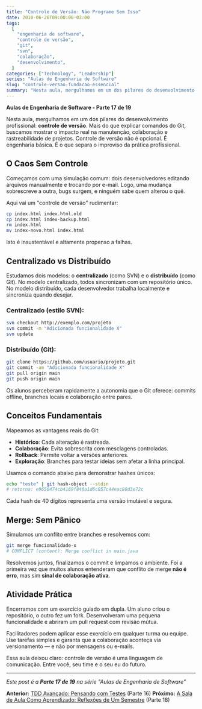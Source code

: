 ```yaml
---
title: "Controle de Versão: Não Programe Sem Isso"
date: 2010-06-26T09:00:00-03:00
tags:
  [
    "engenharia de software",
    "controle de versão",
    "git",
    "svn",
    "colaboração",
    "desenvolvimento",
  ]
categories: ["Technology", "Leadership"]
series: "Aulas de Engenharia de Software"
slug: "controle-versao-fundacao-essencial"
summary: "Nesta aula, mergulhamos em um dos pilares do desenvolvimento profissional: controle de versão. Mais do que explicar comandos do Git, buscamos mostrar o impacto real na manutenção, colaboração e rastreabilidade de projetos. Controle de versão não é opcional. É engenharia básica."
---
```


**Aulas de Engenharia de Software - Parte 17 de 19**

Nesta aula, mergulhamos em um dos pilares do desenvolvimento profissional: **controle de versão**. Mais do que explicar comandos do Git, buscamos mostrar o impacto real na manutenção, colaboração e rastreabilidade de projetos. Controle de versão não é opcional. É engenharia básica. É o que separa o improviso da prática profissional.

## O Caos Sem Controle

Começamos com uma simulação comum: dois desenvolvedores editando arquivos manualmente e trocando por e-mail. Logo, uma mudança sobrescreve a outra, bugs surgem, e ninguém sabe quem alterou o quê.

Aqui vai um "controle de versão" rudimentar:

```bash
cp index.html index.html.old
cp index.html index-backup.html
rm index.html
mv index-novo.html index.html
```

Isto é insustentável e altamente propenso a falhas.

## Centralizado vs Distribuído

Estudamos dois modelos: o **centralizado** (como SVN) e o **distribuído** (como Git). No modelo centralizado, todos sincronizam com um repositório único. No modelo distribuído, cada desenvolvedor trabalha localmente e sincroniza quando desejar.

### Centralizado (estilo SVN):

```bash
svn checkout http://exemplo.com/projeto
svn commit -m "Adicionada funcionalidade X"
svn update
```

### Distribuído (Git):

```bash
git clone https://github.com/usuario/projeto.git
git commit -am "Adicionada funcionalidade X"
git pull origin main
git push origin main
```

Os alunos perceberam rapidamente a autonomia que o Git oferece: commits offline, branches locais e colaboração entre pares.

## Conceitos Fundamentais

Mapeamos as vantagens reais do Git:

- **Histórico**: Cada alteração é rastreada.
- **Colaboração**: Evita sobrescrita com mesclagens controladas.
- **Rollback**: Permite voltar a versões anteriores.
- **Exploração**: Branches para testar ideias sem afetar a linha principal.

Usamos o comando abaixo para demonstrar hashes únicos:

```bash
echo "teste" | git hash-object --stdin
# retorna: e9650474cb4169f840a1d6c057c44eac80d3e72c
```

Cada hash de 40 dígitos representa uma versão imutável e segura.

## Merge: Sem Pânico

Simulamos um conflito entre branches e resolvemos com:

```bash
git merge funcionalidade-x
# CONFLICT (content): Merge conflict in main.java
```

Resolvemos juntos, finalizamos o commit e limpamos o ambiente. Foi a primeira vez que muitos alunos entenderam que conflito de merge **não é erro**, mas sim **sinal de colaboração ativa**.

## Atividade Prática

Encerramos com um exercício guiado em dupla. Um aluno criou o repositório, o outro fez um fork. Desenvolveram uma pequena funcionalidade e abriram um pull request com revisão mútua.

Facilitadores podem aplicar esse exercício em qualquer turma ou equipe. Use tarefas simples e garanta que a colaboração aconteça via versionamento — e não por mensagens ou e-mails.

Essa aula deixou claro: controle de versão é uma linguagem de comunicação. Entre você, seu time e o seu eu do futuro.

---

_Este post é a **Parte 17 de 19** na série "Aulas de Engenharia de Software"_

**Anterior:** [TDD Avançado: Pensando com Testes](/pt/posts/2010-06-19-tdd-avancado-pensando-com-testes/) (Parte 16)
**Próximo:** [A Sala de Aula Como Aprendizado: Reflexões de Um Semestre](/pt/posts/2010-07-03-sala-aula-aprendizado-reflexoes/) (Parte 18)

